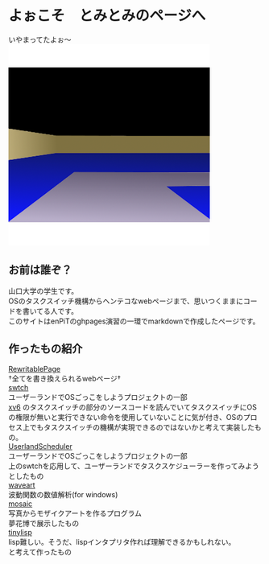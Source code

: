 # よぉこそ　とみとみのページへ
いやまってたよぉ〜
![メインアイコン](./newicon.png)

## お前は誰ぞ？
山口大学の学生です。    
OSのタスクスイッチ機構からヘンテコなwebページまで、思いつくままにコードを書いてる人です。  
このサイトはenPiTのghpages演習の一環でmarkdownで作成したページです。  

## 作ったもの紹介
[RewritablePage]("https://github.com/Tomitomi1021/RewritablePage")   
†全てを書き換えられるwebページ†    
[swtch]("https://github.com/Tomitomi1021/swtch")  
ユーザーランドでOSごっこをしようプロジェクトの一部    
[xv6]("https://github.com/mit-pdos/xv6-public")
のタスクスイッチの部分のソースコードを読んでいてタスクスイッチにOSの権限が無いと実行できない命令を使用していないことに気が付き、OSのプロセス上でもタスクスイッチの機構が実現できるのではないかと考えて実装したもの。  
[UserlandScheduler]("https://github.com/Tomitomi1021/UserlandScheduler")  
ユーザーランドでOSごっこをしようプロジェクトの一部  
上のswtchを応用して、ユーザーランドでタスクスケジューラーを作ってみようとしたもの  
[waveart]("https://github.com/Tomitomi1021/waveart")  
波動関数の数値解析(for windows)  
[mosaic]("https://github.com/Tomitomi1021/mosaic")  
写真からモザイクアートを作るプログラム  
夢花博で展示したもの  
[tinylisp]("https://github.com/Tomitomi1021/tinylisp")  
lisp難しい。そうだ、lispインタプリタ作れば理解できるかもしれない。  
と考えて作ったもの
